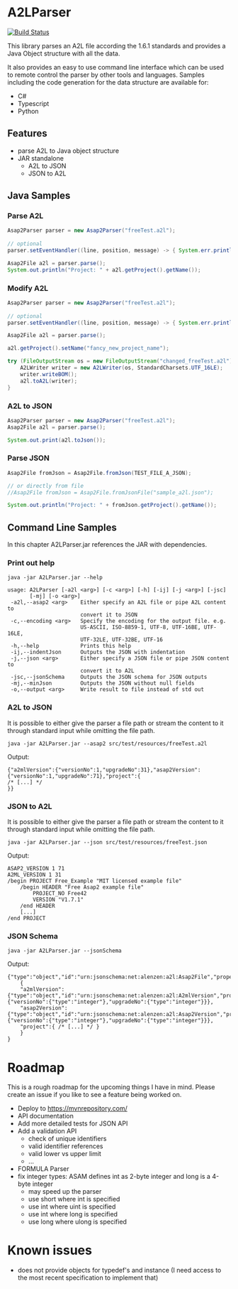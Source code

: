 # A2LParser

[![Build Status](https://app.travis-ci.com/Luncher91/A2LParser.svg?branch=master)](https://app.travis-ci.com/Luncher91/A2LParser)

This library parses an A2L file according the 1.6.1 standards and provides a Java Object structure with all the data.

It also provides an easy to use command line interface which can be used to remote control the parser by other tools and languages. Samples including the code generation for the data structure are available for:

* C#
* Typescript
* Python

## Features

* parse A2L to Java object structure
* JAR standalone
    * A2L to JSON
    * JSON to A2L

## Java Samples

### Parse A2L

```java
Asap2Parser parser = new Asap2Parser("freeTest.a2l");
		
// optional
parser.setEventHandler((line, position, message) -> { System.err.println("Line " + line + "@" + position + ": " + message); });

Asap2File a2l = parser.parse();
System.out.println("Project: " + a2l.getProject().getName());
```

### Modify A2L

```java
Asap2Parser parser = new Asap2Parser("freeTest.a2l");
		
// optional
parser.setEventHandler((line, position, message) -> { System.err.println("Line " + line + "@" + position + ": " + message); });

Asap2File a2l = parser.parse();

a2l.getProject().setName("fancy_new_project_name");

try (FileOutputStream os = new FileOutputStream("changed_freeTest.a2l")) {
	A2LWriter writer = new A2LWriter(os, StandardCharsets.UTF_16LE);
	writer.writeBOM();
	a2l.toA2L(writer);
}
```

### A2L to JSON

```java
Asap2Parser parser = new Asap2Parser("freeTest.a2l");
Asap2File a2l = parser.parse();

System.out.print(a2l.toJson());
```

### Parse JSON

```java
Asap2File fromJson = Asap2File.fromJson(TEST_FILE_A_JSON);

// or directly from file
//Asap2File fromJson = Asap2File.fromJsonFile("sample_a2l.json");

System.out.println("Project: " + fromJson.getProject().getName());
```

## Command Line Samples

In this chapter A2LParser.jar references the JAR with dependencies.

### Print out help

```console
java -jar A2LParser.jar --help
```

```console
usage: A2LParser [-a2l <arg>] [-c <arg>] [-h] [-ij] [-j <arg>] [-jsc]
       [-mj] [-o <arg>]
 -a2l,--asap2 <arg>    Either specify an A2L file or pipe A2L content to
                       convert it to JSON
 -c,--encoding <arg>   Specify the encoding for the output file. e.g.
                       US-ASCII, ISO-8859-1, UTF-8, UTF-16BE, UTF-16LE,
                       UTF-32LE, UTF-32BE, UTF-16
 -h,--help             Prints this help
 -ij,--indentJson      Outputs the JSON with indentation
 -j,--json <arg>       Either specify a JSON file or pipe JSON content to
                       convert it to A2L
 -jsc,--jsonSchema     Outputs the JSON schema for JSON outputs
 -mj,--minJson         Outputs the JSON without null fields
 -o,--output <arg>     Write result to file instead of std out
```

### A2L to JSON

It is possible to either give the parser a file path or stream the content to it through standard input while omitting the file path.

```console
java -jar A2LParser.jar --asap2 src/test/resources/freeTest.a2l
```

Output:

```console
{"a2mlVersion":{"versionNo":1,"upgradeNo":31},"asap2Version":{"versionNo":1,"upgradeNo":71},"project":{
/* [...] */
}}
```

### JSON to A2L

It is possible to either give the parser a file path or stream the content to it through standard input while omitting the file path.

```console
java -jar A2LParser.jar --json src/test/resources/freeTest.json
```

Output:

```console
ASAP2_VERSION 1 71
A2ML_VERSION 1 31
/begin PROJECT Free_Example "MIT licensed example file"
    /begin HEADER "Free Asap2 example file"
        PROJECT_NO Free42
        VERSION "V1.7.1"
    /end HEADER
    [...]
/end PROJECT
```

### JSON Schema

```console
java -jar A2LParser.jar --jsonSchema
```

Output:

```console
{"type":"object","id":"urn:jsonschema:net:alenzen:a2l:Asap2File","properties":
	{
	"a2mlVersion":{"type":"object","id":"urn:jsonschema:net:alenzen:a2l:A2mlVersion","properties":{"versionNo":{"type":"integer"},"upgradeNo":{"type":"integer"}}},
	"asap2Version":{"type":"object","id":"urn:jsonschema:net:alenzen:a2l:Asap2Version","properties":{"versionNo":{"type":"integer"},"upgradeNo":{"type":"integer"}}},
	"project":{ /* [...] */ }
	}
}
```

# Roadmap

This is a rough roadmap for the upcoming things I have in mind. Please create an issue if you like to see a feature being worked on.

* Deploy to https://mvnrepository.com/
* API documentation
* Add more detailed tests for JSON API
* Add a validation API
    * check of unique identifiers
    * valid identifier references
    * valid lower vs upper limit
    * ...
* FORMULA Parser
* fix integer types: ASAM defines int as 2-byte integer and long is a 4-byte integer
    * may speed up the parser
    * use short where int is specified
    * use int where uint is specified
    * use int where long is specified
    * use long where ulong is specified

# Known issues
* does not provide objects for typedef's and instance (I need access to the most recent specification to implement that)
